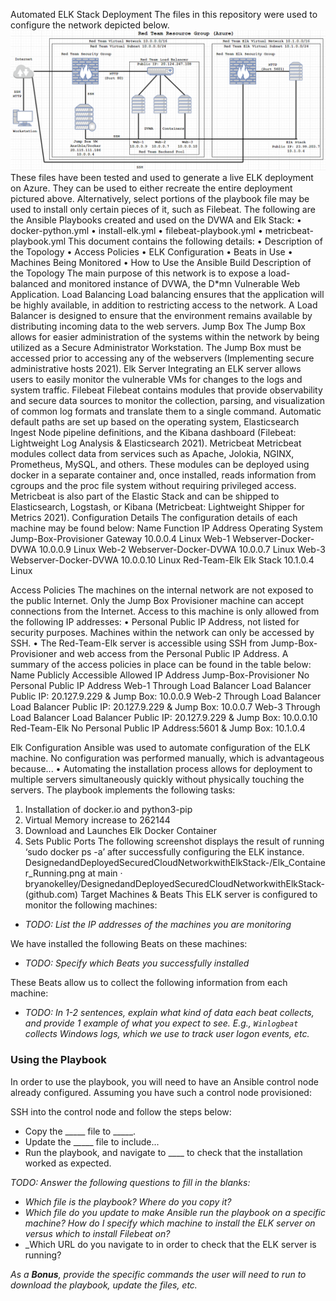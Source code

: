 Automated ELK Stack Deployment
The files in this repository were used to configure the network depicted below.
![](https://github.com/bryanokelley/DesignedandDeployedSecuredCloudNetworkwithElkStack-/blob/main/Images/Red_Team_Network_%20Diagram.png)
These files have been tested and used to generate a live ELK deployment on Azure. They can be used to either recreate the entire deployment pictured above. Alternatively, select portions of the playbook file may be used to install only certain pieces of it, such as Filebeat.
The following are the Ansible Playbooks created and used on the DVWA and Elk Stack:
•	docker-python.yml
•	install-elk.yml
•	filebeat-playbook.yml
•	metricbeat-playbook.yml
This document contains the following details:
•	Description of the Topology
•	Access Policies
•	ELK Configuration
•	Beats in Use
•	Machines Being Monitored
•	How to Use the Ansible Build
Description of the Topology
The main purpose of this network is to expose a load-balanced and monitored instance of DVWA, the D*mn Vulnerable Web Application.
Load Balancing
Load balancing ensures that the application will be highly available, in addition to restricting access to the network.
A Load Balancer is designed to ensure that the environment remains available by distributing incoming data to the web servers.
Jump Box
The Jump Box allows for easier administration of the systems within the network by being utilized as a Secure Administrator Workstation. The Jump Box must be accessed prior to accessing any of the webservers (Implementing secure administrative hosts 2021).
Elk Server
Integrating an ELK server allows users to easily monitor the vulnerable VMs for changes to the logs and system traffic.
Filebeat
Filebeat contains modules that provide observability and secure data sources to monitor the collection, parsing, and visualization of common log formats and translate them to a single command. Automatic default paths are set up based on the operating system, Elasticsearch Ingest Node pipeline definitions, and the Kibana dashboard (Filebeat: Lightweight Log Analysis &amp; Elasticsearch 2021).
Metricbeat
Metricbeat modules collect data from services such as Apache, Jolokia, NGINX, Prometheus, MySQL, and others. These modules can be deployed using docker in a separate container and, once installed, reads information from cgroups and the proc file system without requiring privileged access. Metricbeat is also part of the Elastic Stack and can be shipped to Elasticsearch, Logstash, or Kibana (Metricbeat: Lightweight Shipper for Metrics 2021).
Configuration Details
The configuration details of each machine may be found below:
Name	Function	IP Address	Operating System
Jump-Box-Provisioner	Gateway	10.0.0.4	Linux
Web-1	Webserver-Docker-DVWA	10.0.0.9	Linux
Web-2	Webserver-Docker-DVWA	10.0.0.7	Linux
Web-3	Webserver-Docker-DVWA	10.0.0.10	Linux
Red-Team-Elk	Elk Stack	10.1.0.4	Linux

Access Policies
The machines on the internal network are not exposed to the public Internet.
Only the Jump Box Provisioner machine can accept connections from the Internet. Access to this machine is only allowed from the following IP addresses:
•	Personal Public IP Address, not listed for security purposes.
Machines within the network can only be accessed by SSH.
•	The Red-Team-Elk server is accessible using SSH from Jump-Box-Provisioner and web access from the Personal Public IP Address.
A summary of the access policies in place can be found in the table below:
Name	Publicly Accessible	Allowed IP Address
Jump-Box-Provisioner	No	Personal Public IP Address
Web-1	Through Load Balancer	Load Balancer Public IP: 20.127.9.229 & Jump Box: 10.0.0.9
Web-2	Through Load Balancer	Load Balancer Public IP: 20.127.9.229 & Jump Box: 10.0.0.7
Web-3	Through Load Balancer	Load Balancer Public IP: 20.127.9.229 & Jump Box: 10.0.0.10
Red-Team-Elk	No	Personal Public IP Address:5601 & Jump Box: 10.1.0.4

Elk Configuration
Ansible was used to automate configuration of the ELK machine. No configuration was performed manually, which is advantageous because...
•	Automating the installation process allows for deployment to multiple servers simultaneously quickly without physically touching the servers.
The playbook implements the following tasks:
1.	Installation of docker.io and python3-pip
2.	Virtual Memory increase to 262144
3.	Download and Launches Elk Docker Container
4.	Sets Public Ports
The following screenshot displays the result of running ‘sudo docker ps -a’ after successfully configuring the ELK instance.
DesignedandDeployedSecuredCloudNetworkwithElkStack-/Elk_Container_Running.png at main · bryanokelley/DesignedandDeployedSecuredCloudNetworkwithElkStack- (github.com)
Target Machines & Beats
This ELK server is configured to monitor the following machines:
- _TODO: List the IP addresses of the machines you are monitoring_

We have installed the following Beats on these machines:
- _TODO: Specify which Beats you successfully installed_

These Beats allow us to collect the following information from each machine:
- _TODO: In 1-2 sentences, explain what kind of data each beat collects, and provide 1 example of what you expect to see. E.g., `Winlogbeat` collects Windows logs, which we use to track user logon events, etc._

### Using the Playbook
In order to use the playbook, you will need to have an Ansible control node already configured. Assuming you have such a control node provisioned:

SSH into the control node and follow the steps below:
- Copy the _____ file to _____.
- Update the _____ file to include...
- Run the playbook, and navigate to ____ to check that the installation worked as expected.

_TODO: Answer the following questions to fill in the blanks:_
- _Which file is the playbook? Where do you copy it?_
- _Which file do you update to make Ansible run the playbook on a specific machine? How do I specify which machine to install the ELK server on versus which to install Filebeat on?_
- _Which URL do you navigate to in order to check that the ELK server is running?

_As a **Bonus**, provide the specific commands the user will need to run to download the playbook, update the files, etc._
